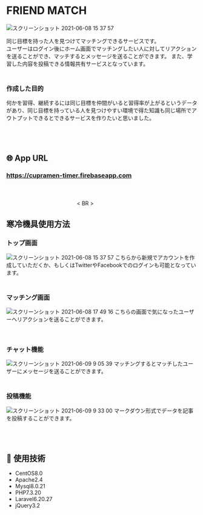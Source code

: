 #  FRIEND MATCH
![スクリーンショット 2021-06-08 15 37 57](https://user-images.githubusercontent.com/67609175/121191565-0c83f400-c8a7-11eb-95ab-e4153247b40b.png)

同じ目標を持った人を見つけてマッチングできるサービスです。  
ユーザーはログイン後にホーム画面でマッチングしたい人に対してリアクションを送ることができ、マッチするとメッセージを送ることができます。
また、学習した内容を投稿できる情報共有サービスとなっています。
<br>　　　　　　　　　　　　　　　　　　　　　　　　　　　　　　　　　　　　
### 作成した目的
何かを習得、継続するには同じ目標を仲間がいると習得率が上がるというデータがあり、同じ目標を持っている人を見つけやすい環境で得た知識も同じ場所でアウトプットできるとできるサービスを作りたいと思いました。
<br>
<br>
<br>　　　　　　　　　　　　　　　　　　　　　   　　　　　
## 🌐 App URL
### **https://cupramen-timer.firebaseapp.com**
<br>　　　　　　　　　　　　　　　　　　　　　　　　　　
<br>　　　　　　　　　　　　　
< BR >　　　　　　　　　　　　
## 寒冷機具使用方法
### トップ画面
![スクリーンショット 2021-06-08 15 37 57](https://user-images.githubusercontent.com/67609175/121191565-0c83f400-c8a7-11eb-95ab-e4153247b40b.png)
こちらから新規でアカウントを作成していただくか、もしくはTwitterやFacebookでのログインも可能となっています。  
　  　　　　　　　　
### マッチング画面
![スクリーンショット 2021-06-08 17 49 16](https://user-images.githubusercontent.com/67609175/121154365-e39d3800-c881-11eb-8e23-1c4f1d8b1dd1.png)
こちらの画面で気になったユーザーへリアクションを送ることができます。　　　　　

　　　　　　　　　　　　　　　　  
### チャット機能
![スクリーンショット 2021-06-09 9 05 39](https://user-images.githubusercontent.com/67609175/121272903-0cfda880-c902-11eb-82ca-8f96b0b1a00e.png)
マッチングするとマッチしたユーザーにメッセージを送ることができます。  
　　　
    
###  投稿機能
![スクリーンショット 2021-06-09 9 33 00](https://user-images.githubusercontent.com/67609175/121274574-be520d80-c905-11eb-96ba-74b51487a2d2.png)
マークダウン形式でデータを記事を投稿することができます。  
<br>
<br>
<br>
## 📗 使用技術
* CentOS8.0
* Apache2.4
* Mysql8.0.21
* PHP7.3.20
* Laravel6.20.27
* jQuery3.2
